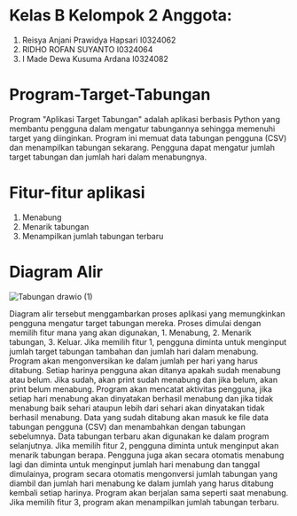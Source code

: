 # Kelas B Kelompok 2 Anggota:
1. Reisya Anjani Prawidya Hapsari I0324062
2. RIDHO ROFAN SUYANTO I0324064
3. I Made Dewa Kusuma Ardana I0324082

# Program-Target-Tabungan
Program "Aplikasi Target Tabungan" adalah aplikasi berbasis Python yang membantu pengguna dalam mengatur tabungannya sehingga memenuhi target yang diinginkan. Program ini memuat data tabungan pengguna (CSV) dan menampilkan tabungan sekarang. Pengguna dapat mengatur jumlah target tabungan dan jumlah hari dalam menabungnya. 

# Fitur-fitur aplikasi
1. Menabung
2. Menarik tabungan
3. Menampilkan jumlah tabungan terbaru

# Diagram Alir
![Tabungan drawio (1)](https://github.com/user-attachments/assets/03b078bf-8e5f-4390-b695-069f8af377c1)

Diagram alir tersebut menggambarkan proses aplikasi yang memungkinkan pengguna mengatur target tabungan mereka. Proses dimulai dengan memilih fitur mana yang akan digunakan, 1. Menabung, 2. Menarik tabungan, 3. Keluar. Jika memilih fitur 1, pengguna diminta untuk menginput jumlah target tabungan tambahan dan jumlah hari dalam menabung. Program akan mengonversikan ke dalam jumlah per hari yang harus ditabung. Setiap harinya pengguna akan ditanya apakah sudah menabung atau belum. Jika sudah, akan print sudah menabung dan jika belum, akan print belum menabung. Program akan mencatat aktivitas pengguna, jika setiap hari menabung akan dinyatakan berhasil menabung dan jika tidak menabung baik sehari ataupun lebih dari sehari akan dinyatakan tidak berhasil menabung. Data yang sudah ditabung akan masuk ke file data tabungan pengguna (CSV) dan menambahkan dengan tabungan sebelumnya. Data tabungan terbaru akan digunakan ke dalam program selanjutnya. Jika memilih fitur 2, pengguna diminta untuk menginput akan menarik tabungan berapa. Pengguna juga akan secara otomatis menabung lagi dan diminta untuk menginput jumlah hari menabung dan tanggal dimulainya, program secara otomatis mengonversi jumlah tabungan yang diambil dan jumlah hari menabung ke dalam jumlah yang harus ditabung kembali setiap harinya. Program akan berjalan sama seperti saat menabung. Jika memilih fitur 3, program akan menampilkan jumlah tabungan terbaru.
